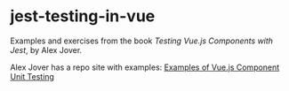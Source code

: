 # jest-testing-in-vue

Examples and exercises from the book _Testing Vue.js Components with Jest_, by Alex Jover.

Alex Jover has a repo site with examples: [Examples of Vue.js Component Unit Testing](https://github.com/alexjoverm/vue-testing-series/tree/lesson-1)
